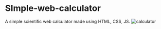 # SImple-web-calculator
A simple scientific web calculator made using HTML, CSS, JS.
![calculator](https://github.com/aayush01x/SImple-web-calculator/assets/153027947/09b4c82c-adc4-45bd-8910-b571cd11a3af)
